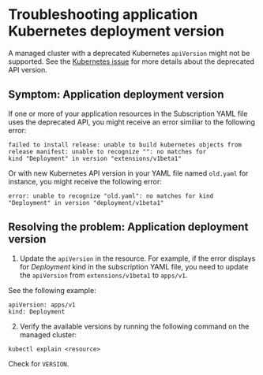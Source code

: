 # Troubleshooting application Kubernetes deployment version

A managed cluster with a deprecated Kubernetes `apiVersion` might not be supported. See the [Kubernetes issue](https://kubernetes.io/blog/2019/07/18/api-deprecations-in-1-16/) for more details about the deprecated API version.

## Symptom: Application deployment version

If one or more of your application resources in the Subscription YAML file uses the deprecated API, you might receive an error similiar to the following error:

```
failed to install release: unable to build kubernetes objects from release manifest: unable to recognize "": no matches for
kind "Deployment" in version "extensions/v1beta1"
```

Or with new Kubernetes API version in your YAML file named `old.yaml` for instance, you might receive the following error:

```
error: unable to recognize "old.yaml": no matches for kind "Deployment" in version "deployment/v1beta1"
```

## Resolving the problem: Application deployment version

1. Update the `apiVersion` in the resource. For example, if the error displays for _Deployment_ kind in the subscription YAML file, you need to update the `apiVersion` from `extensions/v1beta1` to `apps/v1`.

  See the following example:
  
  ```
  apiVersion: apps/v1
  kind: Deployment
  ```

2. Verify the available versions by running the following command on the managed cluster:

  ```
  kubectl explain <resource>
  ```
  Check for `VERSION`.

